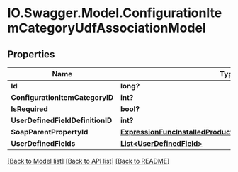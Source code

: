 # IO.Swagger.Model.ConfigurationItemCategoryUdfAssociationModel
## Properties

Name | Type | Description | Notes
------------ | ------------- | ------------- | -------------
**Id** | **long?** |  | [optional] 
**ConfigurationItemCategoryID** | **int?** |  | [optional] 
**IsRequired** | **bool?** |  | [optional] 
**UserDefinedFieldDefinitionID** | **int?** |  | [optional] 
**SoapParentPropertyId** | [**ExpressionFuncInstalledProductCategoryUdfAssociationInt64**](ExpressionFuncInstalledProductCategoryUdfAssociationInt64.md) |  | [optional] 
**UserDefinedFields** | [**List&lt;UserDefinedField&gt;**](UserDefinedField.md) |  | [optional] 

[[Back to Model list]](../README.md#documentation-for-models) [[Back to API list]](../README.md#documentation-for-api-endpoints) [[Back to README]](../README.md)


